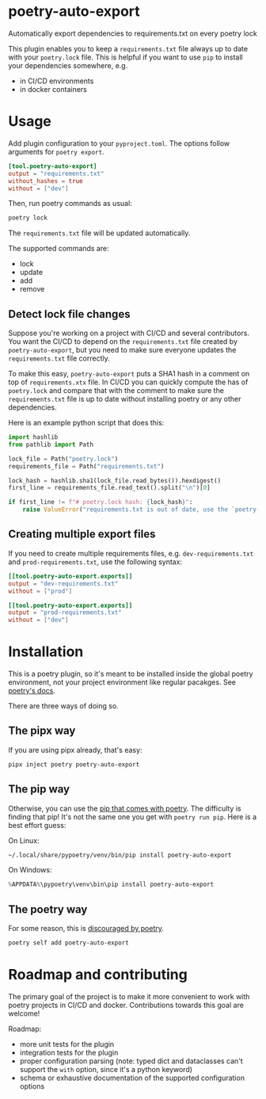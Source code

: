 # poetry-auto-export

Automatically export dependencies to requirements.txt on every poetry lock

This plugin enables you to keep a `requirements.txt` file always up to date with your `poetry.lock` file. This is helpful if you want to use `pip` to install your dependencies somewhere, e.g.

- in CI/CD environments
- in docker containers

# Usage

Add plugin configuration to your `pyproject.toml`. The options follow arguments for `poetry export`.

```toml
[tool.poetry-auto-export]
output = "requirements.txt"
without_hashes = true
without = ["dev"]
```

Then, run poetry commands as usual:

```bash
poetry lock
```

The `requirements.txt` file will be updated automatically.

The supported commands are:

- lock
- update
- add
- remove

## Detect lock file changes

Suppose you're working on a project with CI/CD and several contributors. You want the CI/CD to depend on the `requirements.txt` file created by `poetry-auto-export`, but you need to make sure everyone updates the `requirements.txt` file correctly.

To make this easy, `poetry-auto-export` puts a SHA1 hash in a comment on top of `requirements.xtx` file.
In CI/CD you can quickly compute the has of `poetry.lock` and compare that with the comment to make sure the `requirements.txt` file is up to date without installing poetry or any other dependencies.

Here is an example python script that does this:

```python
import hashlib
from pathlib import Path

lock_file = Path("poetry.lock")
requirements_file = Path("requirements.txt")

lock_hash = hashlib.sha1(lock_file.read_bytes()).hexdigest()
first_line = requirements_file.read_text().split("\n")[0]

if first_line != f"# poetry.lock hash: {lock_hash}":
    raise ValueError("requirements.txt is out of date, use the `poetry-auto-export` plugin to update it!")
```

## Creating multiple export files

If you need to create multiple requirements files, e.g. `dev-requirements.txt` and `prod-requirements.txt`, use the following syntax:

```toml
[[tool.poetry-auto-export.exports]]
output = "dev-requirements.txt"
without = ["prod"]

[[tool.poetry-auto-export.exports]]
output = "prod-requirements.txt"
without = ["dev"]
```

# Installation

This is a poetry plugin, so it's meant to be installed inside the global poetry environment, not your project environment like regular pacakges.
See [poetry's docs](https://python-poetry.org/docs/master/plugins/#using-plugins).

There are three ways of doing so.

## The pipx way

If you are using pipx already, that's easy:

```bash
pipx inject poetry poetry-auto-export
```

## The pip way

Otherwise, you can use the [pip that comes with poetry](https://python-poetry.org/docs/1.6/#installation). The difficulty is finding that pip! It's not the same one you get with `poetry run pip`.
Here is a best effort guess:

On Linux:

```bash
~/.local/share/pypoetry/venv/bin/pip install poetry-auto-export
```

On Windows:

```powershell
%APPDATA%\pypoetry\venv\bin\pip install poetry-auto-export
```

## The poetry way

For some reason, this is [discouraged by poetry](https://python-poetry.org/docs/master/plugins/#the-self-add-command).

```bash
poetry self add poetry-auto-export
```

# Roadmap and contributing

The primary goal of the project is to make it more convenient to work with poetry projects in CI/CD and docker. Contributions towards this goal are welcome!

Roadmap:

- more unit tests for the plugin
- integration tests for the plugin
- proper configuration parsing (note: typed dict and dataclasses can't support the `with` option, since it's a python keyword)
- schema or exhaustive documentation of the supported configuration options
